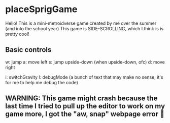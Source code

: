 # placeSprigGame
Hello! This is a mini-metroidverse game created by me over the summer (and into the school year)
This game is SIDE-SCROLLING, which I think is is pretty cool!

## Basic controls
w: jump
a: move left
s: jump upside-down (when upside-down, ofc)
d: move right

i: switchGravity
l: debugMode (a bunch of text that may make no sense; it's for me to help me debug the code)

## WARNING: This game might crash because the last time I tried to pull up the editor to work on my game more, I got the "aw, snap" webpage error 😬

